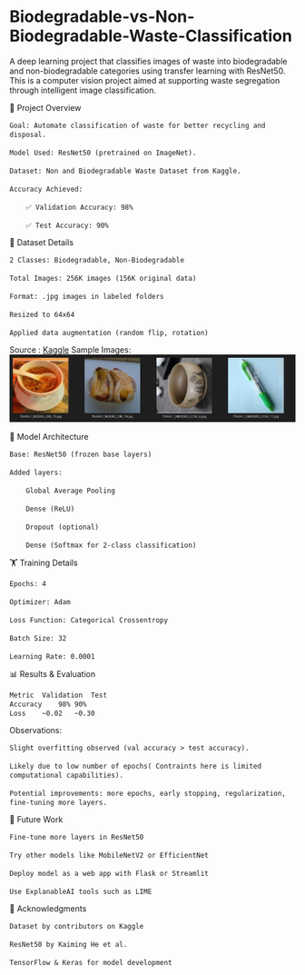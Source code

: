 # Biodegradable-vs-Non-Biodegradable-Waste-Classification
A deep learning project that classifies images of waste into biodegradable and non-biodegradable categories using transfer learning with ResNet50. This is a computer vision project aimed at supporting waste segregation through intelligent image classification.

📌 Project Overview

    Goal: Automate classification of waste for better recycling and disposal.

    Model Used: ResNet50 (pretrained on ImageNet).

    Dataset: Non and Biodegradable Waste Dataset from Kaggle.

    Accuracy Achieved:

        ✅ Validation Accuracy: 98%

        ✅ Test Accuracy: 90%

📁 Dataset Details

    2 Classes: Biodegradable, Non-Biodegradable

    Total Images: 256K images (156K original data)

    Format: .jpg images in labeled folders

    Resized to 64x64

    Applied data augmentation (random flip, rotation)


Source : [Kaggle](https://www.kaggle.com/datasets/rayhanzamzamy/non-and-biodegradable-waste-dataset)
Sample Images:
<img align="centre" alt="GIF" src="https://github.com/nivedi1925/Biodegradable-vs-Non-Biodegradable-Waste-Classification/blob/main/images/Screenshot%20from%202025-06-30%2000-03-53.png" />

🧠 Model Architecture

    Base: ResNet50 (frozen base layers)

    Added layers:

        Global Average Pooling

        Dense (ReLU)

        Dropout (optional)

        Dense (Softmax for 2-class classification)
🏋️ Training Details

    Epochs: 4

    Optimizer: Adam

    Loss Function: Categorical Crossentropy

    Batch Size: 32

    Learning Rate: 0.0001

📊 Results & Evaluation

    Metric	Validation	Test
    Accuracy	98%	90%
    Loss	~0.02	~0.30


Observations:

    Slight overfitting observed (val accuracy > test accuracy).

    Likely due to low number of epochs( Contraints here is limited computational capabilities).

    Potential improvements: more epochs, early stopping, regularization, fine-tuning more layers.



🧩 Future Work

    Fine-tune more layers in ResNet50

    Try other models like MobileNetV2 or EfficientNet

    Deploy model as a web app with Flask or Streamlit

    Use ExplanableAI tools such as LIME

🤝 Acknowledgments

    Dataset by contributors on Kaggle

    ResNet50 by Kaiming He et al.

    TensorFlow & Keras for model development

